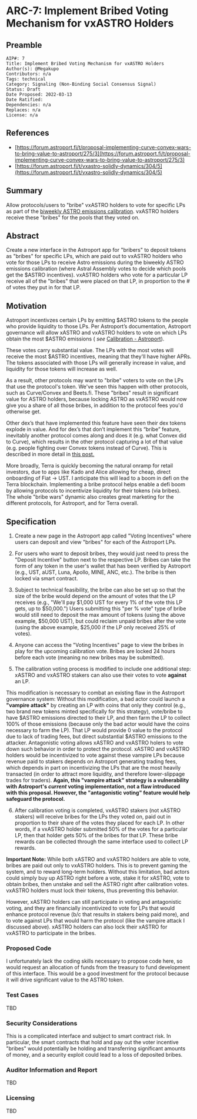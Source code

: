 # ARC-7: Implement Bribed Voting Mechanism for vxASTRO Holders

## Preamble

```
AIP#: 7
Title: Implement Bribed Voting Mechanism for vxASTRO Holders
Author(s): @Megakupo
Contributors: n/a
Tags: technical
Category: Signaling (Non-Binding Social Consensus Signal)
Status: Draft
Date Proposed: 2022-03-13
Date Ratified:
Dependencies: n/a
Replaces: n/a
License: n/a
```

## References

* [https://forum.astroport.fi/t/proposal-implementing-curve-convex-wars-to-bring-value-to-astroport/275/3](https://forum.astroport.fi/t/proposal-implementing-curve-convex-wars-to-bring-value-to-astroport/275/3)
* [https://forum.astroport.fi/t/vxastro-solidly-dynamics/304/5](https://forum.astroport.fi/t/vxastro-solidly-dynamics/304/5)

## Summary

Allow protocols/users to "bribe" vxASTRO holders to vote for specific LPs as part of the [biweekly ASTRO emissions calibration](https://docs.astroport.fi/astroport/tokenomics/astroport-tokenomics/calibration).  vxASTRO holders receive these "bribes" for the pools that they voted on.

## Abstract

Create a new interface in the Astroport app for "bribers" to deposit tokens as "bribes" for specific LPs, which are paid out to vxASTRO holders who vote for those LPs to receive Astro emissions during the biweekly ASTRO emissions calibration (where Astral Assembly votes to decide which pools get the $ASTRO incentives).  vxASTRO holders who vote for a particular LP receive all of the "bribes" that were placed on that LP, in proportion to the # of votes they put in for that LP.

## Motivation

Astroport incentivzes certain LPs by emitting $ASTRO tokens to the people who provide liquidity to those LPs. Per Astroport’s documentation, Astroport governance will allow xASTRO and vxASTRO holders to vote on which LPs obtain the most $ASTRO emissions ( *see* [Calibration - Astroport](https://docs.astroport.fi/astroport/tokenomics/astroport-tokenomics/calibration)).

These votes carry substantial value.  The LPs with the most votes will receive the most $ASTRO incentives, meaning that they'll have higher APRs.  The tokens associated with those LPs will generally increase in value, and liquidity for those tokens will increase as well.

As a result, other protocols may want to "bribe" voters to vote on the LPs that use the protocol's token.  We've seen this happen with other protocols, such as Curve/Convex and Beets.fi.  These "bribes" result in significant value for ASTRO holders, because locking ASTRO as vxASTRO would now give you a share of all those bribes, in addition to the protocol fees you'd otherwise get.

Other dex’s that have implemented this feature have seen their dex tokens explode in value. And for dex’s that don’t implement this “bribe” feature, inevitably another protocol comes along and does it (e.g. what Convex did to Curve), which results in the other protocol capturing a lot of that value (e.g. people fighting over Convex tokens instead of Curve).  This is described in more detail in [this post.](https://forum.astroport.fi/t/proposal-implementing-curve-convex-wars-to-bring-value-to-astroport/275/3)  

More broadly, Terra is quickly becoming the natural onramp for retail investors, due to apps like Kado and Alice allowing for cheap, direct onboarding of Fiat -> UST.  I anticipate this will lead to a boom in defi on the Terra blockchain.  Implementing a bribe protocol helps enable a defi boom by allowing protocols to incentivize liquidity for their tokens (via bribes).  The whole "bribe wars" dynamic also creates great marketing for the different protocols, for Astroport, and for Terra overall.

## Specification

1. Create a new page in the Astroport app called "Voting Incentives" where users can deposit and view "bribes" for each of the Astroport LPs.

2.  For users who want to deposit bribes, they would just need to press the "Deposit Incentive" button next to the respective LP.  Bribes can take the form of any token in the user's wallet that has been verified by Astroport (e.g., UST, aUST, Luna, Apollo, MINE, ANC, etc.).  The bribe is then locked via smart contract.  

3.  Subject to technical feasibility, the bribe can also be set up so that the size of the bribe would depend on the amount of votes that the LP receives (e.g., "We'll pay $1,000 UST for every 1% of the vote this LP gets, up to $50,000.")  Users submitting this "per % vote" type of bribe would still need to deposit the max amount of tokens (using the above example, $50,000 UST), but could reclaim unpaid bribes after the vote (using the above example, $25,000 if the LP only received 25% of votes).

4.  Anyone can access the "Voting Incentives" page to view the bribes in play for the upcoming calibration vote.  Bribes are locked 24 hours before each vote (meaning no new bribes may be submitted).

5.  The calibration voting process is modified to include one additional step: xASTRO and vxASTRO stakers can also use their votes to vote **against** an LP.  

This modification is necessary to combat an existing flaw in the Astroport governance system:
Without this modification, a bad actor could launch a **"vampire attack"** by creating an LP with coins that only they control (e.g., two brand new tokens minted specifically for this strategy), vote/bribe to have $ASTRO emissions directed to their LP, and then farm the LP to collect 100% of those emissions (because only the bad actor would have the coins necessary to farm the LP).  That LP would provide 0 value to the protocol due to lack of trading fees, but direct substantial $ASTRO emissions to the attacker.  Antagonistic voting allows xASTRO and vxASTRO holers to vote down such behavior in order to protect the protocol.  xASTRO and vxASTRO holders would be incentivized to vote against these vampire LPs because revenue paid to stakers depends on Astroport generating trading fees, which depends in part on incentivizing the LPs that are the most heavily transacted (in order to attract more liquidity, and therefore lower-slippage trades for traders).  **Again, this "vampire attack" strategy is a vulnerability with Astroport's *current* voting implementation, not a flaw introduced with this proposal.  However, the "antagonistic voting" feature would help safeguard the protocol.**

6.  After calibration voting is completed, vxASTRO stakers (not xASTRO stakers) will receive bribes for the LPs they voted on, paid out in proportion to their share of the votes they placed for each LP.  In other words, if a vxASTRO holder submitted 50% of the votes for a particular LP, then that holder gets 50% of the bribes for that LP.  These bribe rewards can be collected through the same interface used to collect LP rewards.  

**Important Note:**  While both xASTRO and vxASTRO holders are able to vote, bribes are paid out only to vxASTRO holders.  This is to prevent gaming the system, and to reward long-term holders.  Without this limitation, bad actors could simply buy up ASTRO right before a vote, stake it for xASTRO, vote to obtain bribes, then unstake and sell the ASTRO right after calibration votes.  vxASTRO holders must lock their tokens, thus preventing this behavior.  

However, xASTRO holders can still participate in voting and antagonistic voting, and they are financially incentivized to vote for LPs that would enhance protocol revenue (b/c that results in stakers being paid more), and to vote against LPs that would harm the protocol (like the vampire attack I discussed above).  xASTRO holders can also lock their xASTRO for vxASTRO to participate in the bribes.  

### Proposed Code

I unfortunately lack the coding skills necessary to propose code here, so would request an allocation of funds from the treasury to fund development of this interface.  This would be a good investment for the protocol because it will drive significant value to the ASTRO token.

### Test Cases

TBD

### Security Considerations

This is a complicated interface and subject to smart contract risk.  In particular, the smart contracts that hold and pay out the voter incentive "bribes" would potentially be holding and transferring significant amounts of money, and a security exploit could lead to a loss of deposited bribes.

### Auditor Information and Report

TBD

### Licensing

TBD
